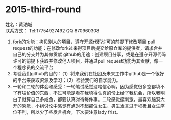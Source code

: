 
# 2015-third-round

姓名：黄浩城  
联系方式： Tel:17754927492 QQ:870960308  

1. fork的功能：拷贝别人的项目，遵守开源代码许可的前提下修改项目
   pull request的功能：在修改fork过来得项目后提交给原仓库的提供者，请求合并自己的分支并为其做贡献
   github的用途：创建项目分享，或是在遵守开源代码许可的前提下获取并修改他人项目，并通过pull request功能为其贡献，像一个程序员的交流平台
2. 考验我们github的目的：（1）将来我们在社团及未来工作中github是一个很好的平台来获取资源及学习；（2）检验我们的自学能力。
3. 一轮和二轮的体会和感受：一轮笔试感觉没啥信心啊，因为感觉很多空都填不了有啥价值的东西，不过可能是看在我填得认真的份上给了我机会，所以我明白了就算自己多咸鱼，都要认真对待每件事。二轮感觉挺刺激，最喜欢脑洞大开的感觉，小组讨论中感觉有点对不起那位女生，男生发言过于积极且女生座位不利，所以少了些发言机会，下次要注意lady frist。
